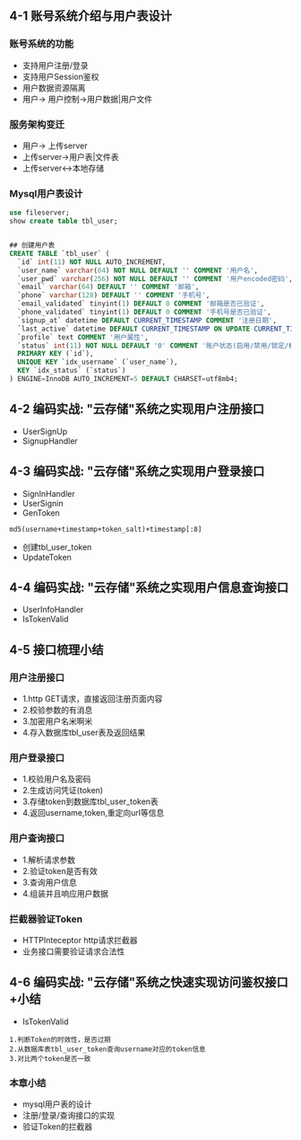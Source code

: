 ## 4-1 账号系统介绍与用户表设计
### 账号系统的功能
- 支持用户注册/登录
- 支持用户Session鉴权
- 用户数据资源隔离
- 用户-> 用户控制->用户数据|用户文件

### 服务架构变迁
- 用户-> 上传server
- 上传server->用户表|文件表
- 上传server<->本地存储

### Mysql用户表设计
```sql
use fileserver;
show create table tbl_user;


## 创建用户表
CREATE TABLE `tbl_user` (
  `id` int(11) NOT NULL AUTO_INCREMENT,
  `user_name` varchar(64) NOT NULL DEFAULT '' COMMENT '用户名',
  `user_pwd` varchar(256) NOT NULL DEFAULT '' COMMENT '用户encoded密码',
  `email` varchar(64) DEFAULT '' COMMENT '邮箱',
  `phone` varchar(128) DEFAULT '' COMMENT '手机号',
  `email_validated` tinyint(1) DEFAULT 0 COMMENT '邮箱是否已验证',
  `phone_validated` tinyint(1) DEFAULT 0 COMMENT '手机号是否已验证',
  `signup_at` datetime DEFAULT CURRENT_TIMESTAMP COMMENT '注册日期',
  `last_active` datetime DEFAULT CURRENT_TIMESTAMP ON UPDATE CURRENT_TIMESTAMP COMMENT '最后活跃时间戳',
  `profile` text COMMENT '用户属性',
  `status` int(11) NOT NULL DEFAULT '0' COMMENT '账户状态(启用/禁用/锁定/标记删除等)',
  PRIMARY KEY (`id`),
  UNIQUE KEY `idx_username` (`user_name`),
  KEY `idx_status` (`status`)
) ENGINE=InnoDB AUTO_INCREMENT=5 DEFAULT CHARSET=utf8mb4;

```
## 4-2 编码实战: "云存储"系统之实现用户注册接口
- UserSignUp
- SignupHandler

## 4-3 编码实战: "云存储"系统之实现用户登录接口
- SignInHandler
- UserSignin
- GenToken
```
md5(username+timestamp+token_salt)+timestamp[:8]
```
- 创建tbl_user_token
- UpdateToken
## 4-4 编码实战: "云存储"系统之实现用户信息查询接口
- UserInfoHandler
- IsTokenValid
## 4-5 接口梳理小结
### 用户注册接口
- 1.http GET请求，直接返回注册页面内容
- 2.校验参数的有消息
- 3.加密用户名米啊米
- 4.存入数据库tbl_user表及返回结果
### 用户登录接口
- 1.校验用户名及密码
- 2.生成访问凭证(token)
- 3.存储token到数据库tbl_user_token表
- 4.返回username,token,重定向url等信息
### 用户查询接口
- 1.解析请求参数
- 2.验证token是否有效
- 3.查询用户信息
- 4.组装并且响应用户数据

### 拦截器验证Token
- HTTPInteceptor http请求拦截器
- 业务接口需要验证请求合法性

## 4-6 编码实战: "云存储"系统之快速实现访问鉴权接口+小结
- IsTokenValid
``` 
1.判断Token的时效性，是否过期
2.从数据库表tbl_user_token查询username对应的token信息
3.对比两个token是否一致
```
### 本章小结
- mysql用户表的设计
- 注册/登录/查询接口的实现
- 验证Token的拦截器